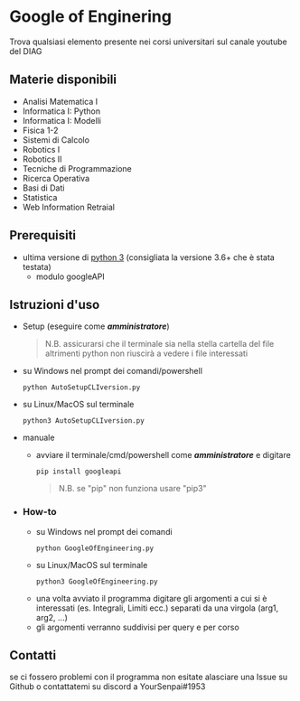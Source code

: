 # Google of Enginering
Trova qualsiasi elemento presente nei corsi universitari sul canale youtube del DIAG

## Materie disponibili
* Analisi Matematica I
* Informatica I: Python
* Informatica I: Modelli
* Fisica 1-2
* Sistemi di Calcolo
* Robotics I
* Robotics II
* Tecniche di Programmazione
* Ricerca Operativa
* Basi di Dati
* Statistica
* Web Information Retraial

## Prerequisiti
* ultima versione di [python 3](https://www.python.org/) (consigliata la versione 3.6+ che è stata testata)
  * modulo googleAPI

## Istruzioni d'uso
* Setup (eseguire come ***amministratore***)
  > N.B.
  > assicurarsi che il terminale sia nella stella cartella del file altrimenti python non riuscirà a vedere i file interessati
* su Windows nel prompt dei comandi/powershell
  ```console
  python AutoSetupCLIversion.py
  ```
* su Linux/MacOS sul terminale
  ```console
  python3 AutoSetupCLIversion.py
  ```
* manuale
  * avviare il terminale/cmd/powershell come ***amministratore*** e digitare
    ```console
    pip install googleapi
    ```
    > N.B.
    > se "pip" non funziona usare "pip3"

* ### How-to
  * su Windows nel prompt dei comandi
    ```console
    python GoogleOfEngineering.py
    ```
  * su Linux/MacOS sul terminale
    ```console
    python3 GoogleOfEngineering.py
    ```
  * una volta avviato il programma digitare gli argomenti a cui si è interessati (es. Integrali, Limiti ecc.) separati da una virgola (arg1, arg2, ...)
  * gli argomenti verranno suddivisi per query e per corso

## Contatti
se ci fossero problemi con il programma non esitate alasciare una Issue su Github o contattatemi su discord a YourSenpai#1953